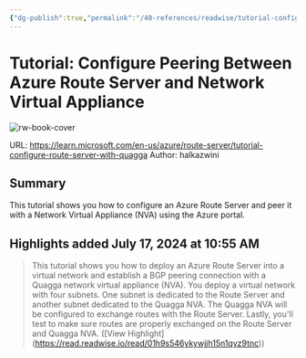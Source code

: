 ```yaml
---
{"dg-publish":true,"permalink":"/40-references/readwise/tutorial-configure-peering-between-azure-route-server-and-network-virtual-appliance/","tags":["rw/articles"]}
---
```


# Tutorial: Configure Peering Between Azure Route Server and Network Virtual Appliance

![rw-book-cover](https://learn.microsoft.com/en-us/media/open-graph-image.png)
  
URL: https://learn.microsoft.com/en-us/azure/route-server/tutorial-configure-route-server-with-quagga
Author: halkazwini

## Summary

This tutorial shows you how to configure an Azure Route Server and peer it with a Network Virtual Appliance (NVA) using the Azure portal.

## Highlights added July 17, 2024 at 10:55 AM
>This tutorial shows you how to deploy an Azure Route Server into a virtual network and establish a BGP peering connection with a Quagga network virtual appliance (NVA). You deploy a virtual network with four subnets. One subnet is dedicated to the Route Server and another subnet dedicated to the Quagga NVA. The Quagga NVA will be configured to exchange routes with the Route Server. Lastly, you'll test to make sure routes are properly exchanged on the Route Server and Quagga NVA. ([View Highlight] (https://read.readwise.io/read/01h9s546ykywjjh15n1qyz9tnc))


